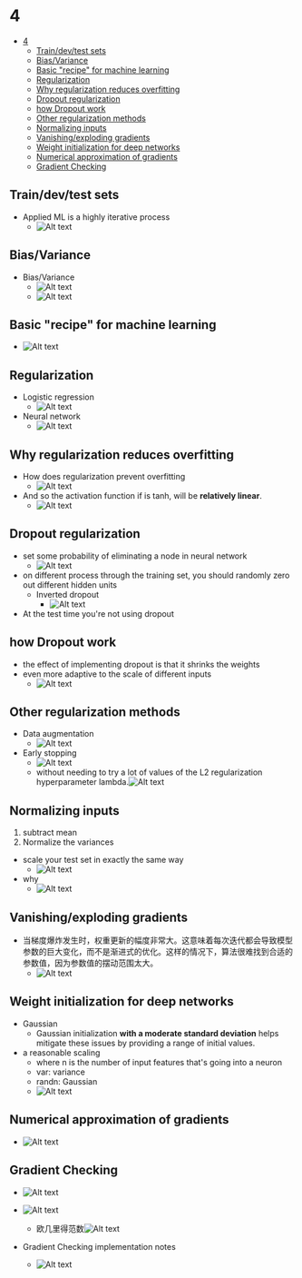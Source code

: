 # 4

- [4](#4)
  - [Train/dev/test sets](#traindevtest-sets)
  - [Bias/Variance](#biasvariance)
  - [Basic "recipe" for machine learning](#basic-recipe-for-machine-learning)
  - [Regularization](#regularization)
  - [Why regularization reduces overfitting](#why-regularization-reduces-overfitting)
  - [Dropout regularization](#dropout-regularization)
  - [how Dropout work](#how-dropout-work)
  - [Other regularization methods](#other-regularization-methods)
  - [Normalizing inputs](#normalizing-inputs)
  - [Vanishing/exploding gradients](#vanishingexploding-gradients)
  - [Weight initialization for deep networks](#weight-initialization-for-deep-networks)
  - [Numerical approximation of gradients](#numerical-approximation-of-gradients)
  - [Gradient Checking](#gradient-checking)

## Train/dev/test sets

- Applied ML is a highly iterative process
  - ![Alt text](images/image-84.png)

## Bias/Variance

- Bias/Variance
  - ![Alt text](images/image-87.png)
  - ![Alt text](images/image-88.png)

## Basic "recipe" for machine learning

- ![Alt text](images/image-89.png)

## Regularization

- Logistic regression
  - ![Alt text](images/image-90.png)
- Neural network
  - ![Alt text](images/image-91.png)

## Why regularization reduces overfitting

- How does regularization prevent overfitting
  - ![Alt text](images/image-92.png)
- And so the activation function if is tanh, will be **relatively linear**.
  - ![Alt text](images/image-93.png)

## Dropout regularization

- set some probability of eliminating a node in neural network
  - ![Alt text](images/image-213.png)
- on different process through the training set, you should randomly zero out different hidden units
  - Inverted dropout
    - ![Alt text](images/image-214.png)
- At the test time you're not using dropout

## how Dropout work

- the effect of implementing dropout is that it shrinks the weights
- even more adaptive to the scale of different inputs
  - ![Alt text](images/image-211.png)

## Other regularization methods

- Data augmentation
  - ![Alt text](images/image-94.png)
- Early stopping
  - ![Alt text](images/image-95.png)
  - without needing to try a lot of values of the L2 regularization hyperparameter lambda.![Alt text](images/image-96.png)

## Normalizing inputs

1. subtract mean
2. Normalize the variances 

- scale your test set in exactly the same way
  - ![Alt text](images/image-97.png)
- why
  - ![Alt text](images/image-98.png)

## Vanishing/exploding gradients

- 当梯度爆炸发生时，权重更新的幅度非常大。这意味着每次迭代都会导致模型参数的巨大变化，而不是渐进式的优化。这样的情况下，算法很难找到合适的参数值，因为参数值的摆动范围太大。
  - ![Alt text](images/image-99.png)

## Weight initialization for deep networks

- Gaussian
  -  Gaussian initialization **with a moderate standard deviation** helps mitigate these issues by providing a range of initial values.
- a reasonable scaling
  - where n is the number of input features that's going into a neuron
  - var: variance
  - randn: Gaussian
  - ![Alt text](images/image-101.png)

## Numerical approximation of gradients

- ![Alt text](images/image-102.png)

## Gradient Checking

- ![Alt text](images/image-103.png)
- ![Alt text](images/image-105.png)
  - 欧几里得范数![Alt text](images/image-104.png)

- Gradient Checking implementation notes
  - ![Alt text](images/image-106.png)
